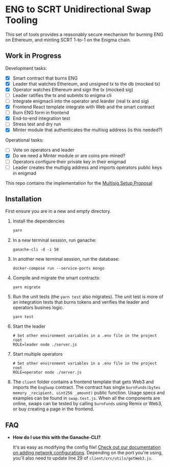 # ENG to SCRT Unidirectional Swap Tooling

This set of tools provides a reasonably secure mechanism for burning ENG on Ethereum, and minting
SCRT 1-to-1 on the Enigma chain. 

## Work in Progress

Development tasks:

- [x] Smart contract that burns ENG
- [x] Leader that watches Ethereum, and unsigned tx to the db (mocked tx)
- [x] Operator watches Ethereum and sign the tx (mocked sig)
- [ ] Leader ratifies the tx and submits to enigma cli
- [ ] Integrate enigmacli into the operator and learder (real tx and sig)
- [x] Frontend React template integrate with Web and the smart contract
- [ ] Burn ENG form in frontend
- [x] End-to-end integration test
- [ ] Stress test and dry run
- [x] Minter module that authenticates the multisig address (is this needed?)

Operational tasks:

- [ ] Vote on operators and leader
- [x] Do we need a Minter module or are coins pre-mined?
- [ ] Operators configure their private key in their enigmad
- [ ] Leader creates the multigig address and imports operators public keys in enigmad

This repo contains the implementation for the [Multisig Setup Proposal](https://hackmd.io/AY1XxpRsQey1E-qB3iSyVg)

## Installation

First ensure you are in a new and empty directory.

1. Install the dependencies
   ```js
   yarn
   ```

2. In a new terminal session, run ganache:
    ```
    ganache-cli -d -i 50
    ```

3. In another new terminal session, run the database:
    ```
    docker-compose run --service-ports mongo
    ```
   
4. Compile and migrate the smart contracts:
    ```
    yarn migrate
    ```

5. Run the unit tests (the `yarn test` also migrates). The unit test is more of an integration tests that burns tokens and verifies the leader and operators busines logic.
    ```
    yarn test
    ```

6. Start the leader
    ```
    # Set other environment variables in a .env file in the project root
    ROLE=leader node ./server.js
    ```
   
7. Start multiple operators
    ```
    # Set other environment variables in a .env file in the project root
    ROLE=operator node ./server.js
    ```
   
8. The `client` folder contains a frontend template that gets Web3 and imports the
    `EngSwap` contract. The contract has single `burnFunds(bytes memory _recipient, uint256 _amount)`
    public function. Usage specs and examples can be found in `swap.test.js`.
    When all the components are online, swaps can be tested by calling
    `burnFunds` using Remix or Web3, or buy creating a page in the frontend.

## FAQ

* __How do I use this with the Ganache-CLI?__

    It's as easy as modifying the config file! [Check out our documentation on adding network configurations](http://truffleframework.com/docs/advanced/configuration#networks). Depending on the port you're using, you'll also need to update line 29 of `client/src/utils/getWeb3.js`.

